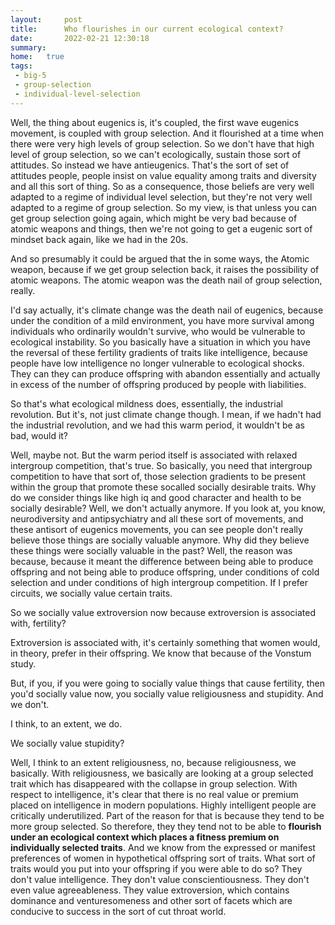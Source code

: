 ```yaml
---
layout:     post
title:      Who flourishes in our current ecological context?
date:       2022-02-21 12:30:18
summary:    
home:   true
tags:
 - big-5
 - group-selection
 - individual-level-selection
---
```


Well, the thing about eugenics is, it's coupled, the first wave eugenics movement, is coupled with group selection. And it flourished at a time when there were very high levels of group selection. So we don't have that high level of group selection, so we can't ecologically, sustain those sort of attitudes. So instead we have antieugenics. That's the sort of set of attitudes people, people insist on value equality among traits and diversity and all this sort of thing. So as a consequence, those beliefs are very well adapted to a regime of individual level selection, but they're not very well adapted to a regime of group selection. So my view, is that unless you can get group selection going again, which might be very bad because of atomic weapons and things, then we're not going to get a eugenic sort of mindset back again, like we had in the 20s. 

And so presumably it could be argued that the in some ways, the Atomic weapon, because if we get group selection back, it raises the possibility of atomic weapons. The atomic weapon was the death nail of group selection, really.

I'd say actually, it's climate change was the death nail of eugenics, because under the condition of a mild environment, you have more survival among individuals who ordinarily wouldn't survive, who would be vulnerable to ecological instability. So you basically have a situation in which you have the reversal of these fertility gradients of traits like intelligence, because people have low intelligence no longer vulnerable to ecological shocks. They can they can produce offspring with abandon essentially and actually in excess of the number of offspring produced by people with liabilities.

So that's what ecological mildness does, essentially, the industrial revolution. But it's, not just climate change though. I mean, if we hadn't had the industrial revolution, and we had this warm period, it wouldn't be as bad, would it? 

Well, maybe not. But the warm period itself is associated with relaxed intergroup competition, that's true. So basically, you need that intergroup competition to have that sort of, those selection gradients to be present within the group that promote these socalled socially desirable traits. Why do we consider things like high iq and good character and health to be socially desirable? Well, we don't actually anymore. If you look at, you know, neurodiversity and antipsychiatry and all these sort of movements, and these antisort of eugenics movements, you can see people don't really believe those things are socially valuable anymore. Why did they believe these things were socially valuable in the past? Well, the reason was because, because it meant the difference between being able to produce offspring and not being able to produce offspring, under conditions of cold selection and under conditions of high intergroup competition. If I prefer circuits, we socially value certain traits. 

So we socially value extroversion now because extroversion is associated with, fertility?

Extroversion is associated with, it's certainly something that women would, in theory, prefer in their offspring. We know that because of the Vonstum study.

But, if you, if you were going to socially value things that cause fertility, then you'd socially value now, you socially value religiousness and stupidity. And we don't.

I think, to an extent, we do.

We socially value stupidity?

Well, I think to an extent religiousness, no, because religiousness, we basically. With religiousness, we basically are looking at a group selected trait which has disappeared with the collapse in group selection. With respect to intelligence, it's clear that there is no real value or premium placed on intelligence in modern populations. Highly intelligent people are critically underutilized. Part of the reason for that is because they tend to be more group selected. So therefore, they they tend not to be able to **flourish under an ecological context which places a fitness premium on individually selected traits**. And we know from the expressed or manifest preferences of women in hypothetical offspring sort of traits. What sort of traits would you put into your offspring if you were able to do so? They don't value intelligence. They don't value conscientiousness. They don't even value agreeableness. They value extroversion, which contains dominance and venturesomeness and other sort of facets which are conducive to success in the sort of cut throat world.